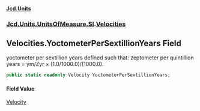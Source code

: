 #### [Jcd.Units](index 'index')
### [Jcd.Units.UnitsOfMeasure.SI](Jcd.Units.UnitsOfMeasure.SI 'Jcd.Units.UnitsOfMeasure.SI').[Velocities](Velocities 'Jcd.Units.UnitsOfMeasure.SI.Velocities')

## Velocities.YoctometerPerSextillionYears Field

yoctometer per sextillion years defined such that: zeptometer per quintillion years = ym/Zyr ×
(1.0/1000.0)/(1000.0).

```csharp
public static readonly Velocity YoctometerPerSextillionYears;
```

#### Field Value
[Velocity](Velocity 'Jcd.Units.UnitTypes.Velocity')